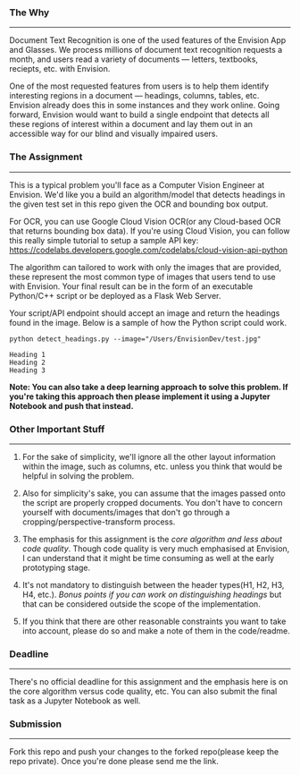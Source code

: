 ### The Why

---

Document Text Recognition is one of the used features of the Envision App and Glasses. We process millions of document text recognition requests a month, and users read a variety of documents — letters, textbooks, reciepts, etc. with Envision. 

One of the most requested features from users is to help them identify interesting regions in a document — headings, columns, tables, etc. Envision already does this in some instances and they work online. Going forward, Envision would want to build a single endpoint that detects all these regions of interest within a document and lay them out in an accessible way for our blind and visually impaired users. 

### The Assignment

---

This is a typical problem you'll face as a Computer Vision Engineer at Envision. We'd like you a build an algorithm/model that detects headings in the given test set in this repo given the OCR and bounding box output. 

For OCR, you can use Google Cloud Vision OCR(or any Cloud-based OCR that returns bounding box data). If you're using Cloud Vision, you can follow this really simple tutorial to setup a sample API key: https://codelabs.developers.google.com/codelabs/cloud-vision-api-python


The algorithm can tailored to work with only the images that are provided, these represent the most common type of images that users tend to use with Envision. Your final result can be in the form of an executable Python/C++ script or be deployed as a Flask Web Server.

Your script/API endpoint should accept an image and return the headings found in the image. Below is a sample of how the Python script could work. 

```
python detect_headings.py --image="/Users/EnvisionDev/test.jpg"

Heading 1
Heading 2
Heading 3
``` 

**Note: You can also take a deep learning approach to solve this problem. If you're taking this approach then please implement it using a Jupyter Notebook and push that instead.**

### Other Important Stuff

---

1.  For the sake of simplicity, we'll ignore all the other layout information within the image, such as columns, etc. unless you think that would be helpful in solving the problem.

2. Also for simplicity's sake, you can assume that the images passed onto the script are properly cropped documents. You don't have to concern yourself with documents/images that don't go through a cropping/perspective-transform process.

3. The emphasis for this assignment is the _core algorithm and less about code quality_. Though code quality is very much emphasised at Envision, I can understand that it might be time consuming as well at the early prototyping stage.

4. It's not mandatory to distinguish between the header types(H1, H2, H3, H4, etc.). _Bonus points if you can work on distinguishing headings_ but that can be considered outside the scope of the implementation.

5. If you think that there are other reasonable constraints you want to take into account, please do so and make a note of them in the code/readme.


### Deadline

---

There's no official deadline for this assignment and the emphasis here is on the core algorithm versus code quality, etc. You can also submit the final task as a Jupyter Notebook as well. 

### Submission

---

Fork this repo and push your changes to the forked repo(please keep the repo private). Once you're done please send me the link.
